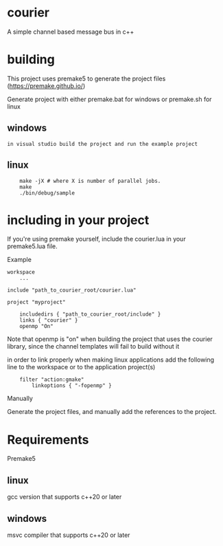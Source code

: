 # courier
A simple channel based message bus in c++

# building

This project uses premake5 to generate the project files (https://premake.github.io/)

Generate project with either premake.bat for windows or premake.sh for linux

## windows
	in visual studio build the project and run the example project

## linux
```
	make -jX # where X is number of parallel jobs.
	make
	./bin/debug/sample
```

# including in your project

If you're using premake yourself, include the courier.lua in your premake5.lua file.

Example 
```
workspace 
	...

include "path_to_courier_root/courier.lua"

project "myproject"
	
	includedirs { "path_to_courier_root/include" }
	links { "courier" }
	openmp "On"

```
Note that openmp is "on" when building the project that uses the courier library, since the channel templates will fail to build without it


in order to link properly when making linux applications add the following line to the workspace or to the application project(s)
```
	filter "action:gmake"
		linkoptions { "-fopenmp" }
```

Manually

Generate the project files, and manually add the references to the project.

# Requirements
Premake5

## linux
gcc version that supports c++20 or later

## windows
msvc compiler that supports c++20 or later
